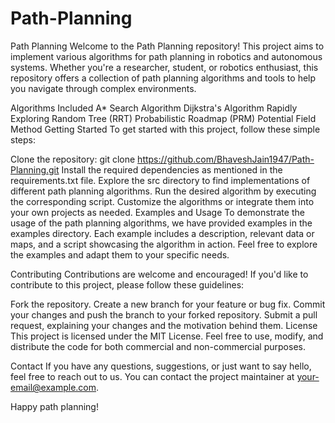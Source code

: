 # Path-Planning
Path Planning
Welcome to the Path Planning repository! This project aims to implement various algorithms for path planning in robotics and autonomous systems. Whether you're a researcher, student, or robotics enthusiast, this repository offers a collection of path planning algorithms and tools to help you navigate through complex environments.

Algorithms Included
A* Search Algorithm
Dijkstra's Algorithm
Rapidly Exploring Random Tree (RRT)
Probabilistic Roadmap (PRM)
Potential Field Method
Getting Started
To get started with this project, follow these simple steps:

Clone the repository: git clone https://github.com/BhaveshJain1947/Path-Planning.git
Install the required dependencies as mentioned in the requirements.txt file.
Explore the src directory to find implementations of different path planning algorithms.
Run the desired algorithm by executing the corresponding script.
Customize the algorithms or integrate them into your own projects as needed.
Examples and Usage
To demonstrate the usage of the path planning algorithms, we have provided examples in the examples directory. Each example includes a description, relevant data or maps, and a script showcasing the algorithm in action. Feel free to explore the examples and adapt them to your specific needs.

Contributing
Contributions are welcome and encouraged! If you'd like to contribute to this project, please follow these guidelines:

Fork the repository.
Create a new branch for your feature or bug fix.
Commit your changes and push the branch to your forked repository.
Submit a pull request, explaining your changes and the motivation behind them.
License
This project is licensed under the MIT License. Feel free to use, modify, and distribute the code for both commercial and non-commercial purposes.

Contact
If you have any questions, suggestions, or just want to say hello, feel free to reach out to us. You can contact the project maintainer at your-email@example.com.

Happy path planning!
